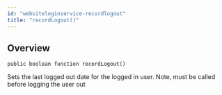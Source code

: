 ```yaml
---
id: "websiteloginservice-recordlogout"
title: "recordLogout()"
---
```



## Overview




```luceescript
public boolean function recordLogout()
```

Sets the last logged out date for the logged in user. Note, must be
called before logging the user out

